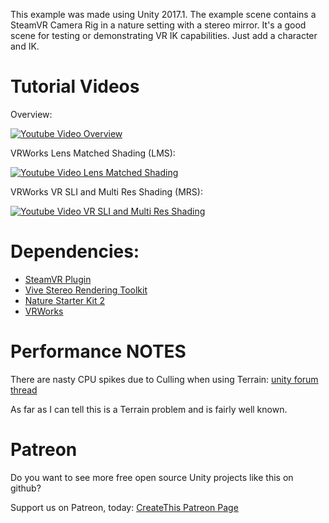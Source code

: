 This example was made using Unity 2017.1. The example scene contains a SteamVR Camera Rig in a nature setting with a stereo mirror. It's a good scene for testing or demonstrating VR IK capabilities. Just add a character and IK.

# Tutorial Videos

Overview:

[![Youtube Video Overview](https://img.youtube.com/vi/45OqxsAdJ3I/0.jpg)](https://www.youtube.com/watch?v=45OqxsAdJ3I)

VRWorks Lens Matched Shading (LMS):

[![Youtube Video Lens Matched Shading](https://img.youtube.com/vi/kCiRywpAFrg/0.jpg)](https://www.youtube.com/watch?v=kCiRywpAFrg)


VRWorks VR SLI and Multi Res Shading (MRS):

[![Youtube Video VR SLI and Multi Res Shading](https://img.youtube.com/vi/su0QhMtppIg/0.jpg)](https://www.youtube.com/watch?v=su0QhMtppIg)


# Dependencies:
- [SteamVR Plugin](https://www.assetstore.unity3d.com/#!/content/32647?aid=1100l35sb)
- [Vive Stereo Rendering Toolkit](https://www.assetstore.unity3d.com/#!/content/71255?aid=1100l35sb)
- [Nature Starter Kit 2](https://www.assetstore.unity3d.com/#!/content/52977?aid=1100l35sb)
- [VRWorks](https://www.assetstore.unity3d.com/#!/content/83505?aid=1100l35sb)

# Performance NOTES
There are nasty CPU spikes due to Culling when using Terrain: [unity forum thread](https://forum.unity3d.com/threads/unity-terrain-and-grass-cpu-spikes-in-terrain-data-buildpatchmesh.249089/)

As far as I can tell this is a Terrain problem and is fairly well known.

# Patreon
Do you want to see more free open source Unity projects like this on github?

Support us on Patreon, today: [CreateThis Patreon Page](https://www.patreon.com/createthis)
